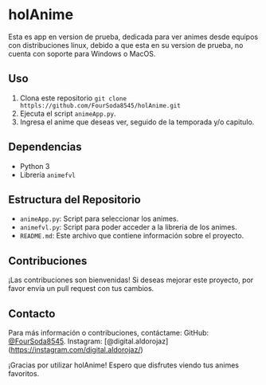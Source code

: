 # holAnime

Esta es app en version de prueba, dedicada para ver animes desde equipos con distribuciones linux, debido a que esta en su version de prueba, no cuenta con soporte para Windows o MacOS.

## Uso

1. Clona este repositorio `git clone httpls://github.com/FourSoda8545/holAnime.git`
2. Ejecuta el script `animeApp.py`.
3. Ingresa el anime que deseas ver, seguido de la temporada y/o capitulo.

## Dependencias

- Python 3
- Librería `animefvl`

## Estructura del Repositorio

- `animeApp.py`: Script para seleccionar los animes.
- `animefvl.py`: Script para poder acceder a la libreria de los animes.
- `README.md`: Este archivo que contiene información sobre el proyecto.

## Contribuciones

¡Las contribuciones son bienvenidas! Si deseas mejorar este proyecto, por favor envía un pull request con tus cambios.

## Contacto

Para más información o contribuciones, contáctame:
GitHub: [@FourSoda8545](https://github.com/FourSoda8545).
Instagram: [@digital.aldorojaz] (https://instagram.com/digital.aldorojaz/)

¡Gracias por utilizar holAnime! Espero que disfrutes viendo tus animes favoritos.